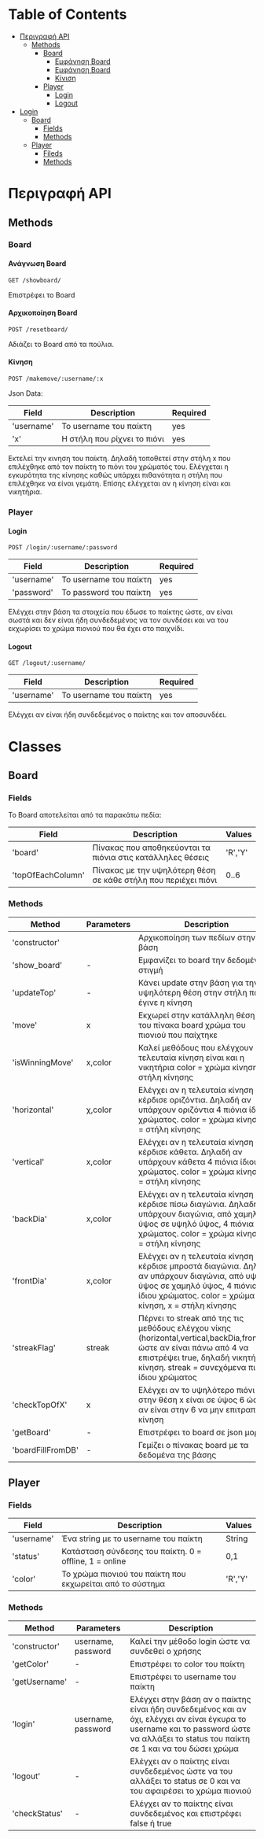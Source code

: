 Table of Contents
=================
* [Περιγραφή API](#περιγραφή-api)
    * [Methods](#api-methods)
        * [Board](#api-board)
            * [Εμφάνηση Board](#api-showboard)
            * [Εμφάνηση Board](#api-resetboard)
            * [Κίνιση](#api-makemove)
        * [Player](#api-player)
            * [Login](#api-login)
            * [Logout](#api-logout)
* [Login](#classes)
    * [Board](#classes-board)
        * [Fields](#board-fields)
        * [Methods](#board-methods)
    * [Player](#classes-player)
        * [Fileds](#player-fields)
        * [Methods](#player-methods)
    

<a name="περιγραφή-api"></a>
# Περιγραφή API

<a name="api-methods"></a>
## Methods

<a name="api-board"></a>
### Board

<a name="api-showboard"></a>
#### Ανάγνωση Board

```
GET /showboard/
```

Επιστρέφει το Board

<a name="api-resetboard"></a>
#### Αρχικοποίηση Board

```
POST /resetboard/
```

Αδιάζει το Board από τα πούλια. 

<a name="api-makemove"></a>
#### Κίνηση 

```
POST /makemove/:username/:x
```
Json Data:

| Field       | Description                    | Required |
| ----------- | ------------------------------ | -------- |
| 'username'  | Το username του παίκτη         | yes      |
| 'x'         | Η στήλη που ρίχνει το πιόνι    | yes      |

Εκτελεί την κινηση του παίκτη. Δηλαδή τοποθετεί στην στήλη x που επιλέχθηκε από τον παίκτη το πιόνι του χρώματός του.
Ελέγχεται η εγκυρότητα της κίνησης καθώς υπάρχει πιθανότητα η στήλη που επιλέχθηκε να είναι γεμάτη. Επίσης ελέγχεται
αν η κίνηση είναι και νικητήρια.

<a name="api-player"></a>
### Player

<a name="api-login"></a>
#### Login

```
POST /login/:username/:password
```

| Field       | Description                    | Required |
| ----------- | ------------------------------ | -------- |
| 'username'  | Το username του παίκτη         | yes      |
| 'password'  | To password του παίκτη         | yes      |

Ελέγχει στην βάση τα στοιχεία που έδωσε το παίκτης ώστε, αν είναι σωστά και δεν είναι
ήδη συνδεδεμένος να τον συνδέσει και να του εκχωρίσει το χρώμα πιονιού που θα έχει στο παιχνίδι.

<a name="api-logout"></a>
#### Logout

```
GET /logout/:username/
```

| Field       | Description                    | Required |
| ----------- | ------------------------------ | -------- |
| 'username'  | Το username του παίκτη         | yes      |

Ελέγχει αν είναι ήδη συνδεδεμένος ο παίκτης και τον αποσυνδέει.

<a name="classes"></a>
# Classes

<a name="classes-board"></a>
## Board

<a name="board-fields"></a>
### Fields

Το Board αποτελείται από τα παρακάτω πεδία:

| Field              | Description                                                        | Values   |
| ------------------ | ------------------------------------------------------------------ | -------- |
| 'board'            | Πίνακας που αποθηκεύονται τα πιόνια στις κατάλληλες θέσεις         | 'R','Y'  |
| 'topOfEachColumn'  | Πίνακας με την υψηλότερη θέση σε κάθε στήλη που περιέχει πιόνι     | 0..6     |

<a name="board-methods"></a>
### Methods

| Method             |  Parameters | Description                                                                    |
| ------------------ | ----------- | ------------------------------------------------------------------------------ |
| 'constructor'      |             | Αρχικοποίηση των πεδίων στην βάση                                              |
| 'show_board'       |  -          | Εμφανίζει το board την δεδομένη στιγμή                                         |
| 'updateTop'        |  -          | Κάνει update στην βάση για την υψηλότερη θέση στην στήλη που έγινε η κίνηση    |
| 'move'             |  x          | Εκχωρεί στην κατάλληλη θέση(x) του πίνακα board χρώμα του πιονιού που παίχτηκε |
| 'isWinningMove'    |  x,color    | Καλεί μεθόδους που ελέγχουν αν η τελευταία κίνηση είναι και η νικητήρια color = χρώμα κίνηση, x = στήλη κίνησης      |
| 'horizontal'       |  χ,color    | Ελέγχει αν η τελευταία κίνηση κέρδισε οριζόντια. Δηλαδή αν υπάρχουν οριζόντια 4 πιόνια ίδιου χρώματος. color = χρώμα κίνηση, x = στήλη κίνησης |
| 'vertical'         |  x,color    | Ελέγχει αν η τελευταία κίνηση κέρδισε κάθετα. Δηλαδή αν υπάρχουν κάθετα 4 πιόνια ίδιου χρώματος.  color = χρώμα κίνηση, x = στήλη κίνησης      |
| 'backDia'          |  x,color    | Ελέγχει αν η τελευταία κίνηση κέρδισε πίσω διαγώνια. Δηλαδή αν υπάρχουν διαγώνια, από χαμηλό ύψος σε υψηλό ύψος, 4 πιόνια ίδιου χρώματος.  color = χρώμα κίνηση, x = στήλη κίνησης      |
| 'frontDia'         |  x,color    | Ελέγχει αν η τελευταία κίνηση κέρδισε μπροστά διαγώνια. Δηλαδή αν υπάρχουν διαγώνια, από υψηλό ύψος σε χαμηλό ύψος, 4 πιόνια ίδιου χρώματος.  color = χρώμα κίνηση, x = στήλη κίνησης      |
| 'streakFlag'       |  streak     | Πέρνει το streak από της τις μεθόδους ελέγχου νίκης (horizontal,vertical,backDia,frontDia) ώστε αν είναι πάνω από 4 να επιστρέψει true, δηλαδή νικητήρια κίνηση. streak = συνεχόμενα πιόνια ίδιου χρώματος   |
| 'checkTopOfX'      |  x          | Ελέγχει αν το υψηλότερο πιόνι στην θέση x είναι σε ύψος 6 ώστε αν είναι στην 6 να μην επιτραπεί η κίνηση      |
| 'getBoard'         |  -          | Επιστρέφει το board σε json μορφή                                              |
| 'boardFillFromDB'  |  -          | Γεμίζει ο πίνακας board με τα δεδομένα της βάσης                               |

<a name="classes-player"></a>
## Player


<a name="player-fields"></a>
### Fields

| Field              | Description                                                        | Values   |
| ------------------ | ------------------------------------------------------------------ | -------- |
| 'username'         | Ένα string με το username του παίκτη                               | String   |
| 'status'           | Κατάσταση σύνδεσης του παίκτη. 0 = offline, 1 = online             | 0,1      |
| 'color'            | Το χρώμα πιονιού του παίκτη που εκχωρείται από το σύστημα          | 'R','Y'  |


<a name="player-methods"></a>
### Methods 

| Method             |  Parameters        | Description                                                                    |
| ------------------ | ------------------ | ------------------------------------------------------------------------------ |
| 'constructor'      | username, password | Καλεί την μέθοδο login ώστε να συνδεθεί ο χρήσης                                              |
| 'getColor'         | -                  | Επιστρέφει το color του παίκτη
| 'getUsername'      | -                  | Επιστρέφει το username του παίκτη              |
| 'login'            | username, password | Ελέγχει στην βάση αν ο παίκτης είναι ήδη συνδεδεμένος και αν όχι, ελέγχει αν είναι έγκυρα το username και το password ώστε να αλλάξει το status του παίκτη σε 1 και να του δώσει χρώμα |
| 'logout'           | -                  | Ελέγχει αν ο παίκτης είναι συνδεδεμένος ώστε να του αλλάξει το status σε 0 και να του αφαιρέσει το χρώμα πιονιού              |
| 'checkStatus'      | -                  | Ελέγχει αν το παίκτης είναι συνδεδεμένος και επιστρέφει false ή true             |

